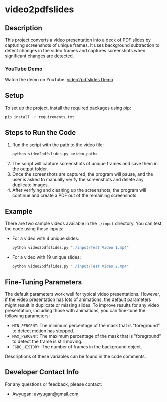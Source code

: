 # video2pdfslides

## Description
This project converts a video presentation into a deck of PDF slides by capturing screenshots of unique frames. It uses background subtraction to detect changes in the video frames and captures screenshots when significant changes are detected.

### YouTube Demo
Watch the demo on YouTube: [video2pdfslides Demo](https://www.youtube.com/watch?v=Q0BIPYLoSBs)

## Setup
To set up the project, install the required packages using pip:
```bash
pip install -r requirements.txt
```

## Steps to Run the Code
1. Run the script with the path to the video file:
   ```bash
   python video2pdfslides.py <video_path>
   ```
2. The script will capture screenshots of unique frames and save them in the output folder.
3. Once the screenshots are captured, the program will pause, and the user is asked to manually verify the screenshots and delete any duplicate images.
4. After verifying and cleaning up the screenshots, the program will continue and create a PDF out of the remaining screenshots.

## Example
There are two sample videos available in the `./input` directory. You can test the code using these inputs:
- For a video with 4 unique slides:
  ```bash
  python video2pdfslides.py "./input/Test Video 1.mp4"
  ```
- For a video with 19 unique slides:
  ```bash
  python video2pdfslides.py "./input/Test Video 2.mp4"
  ```

## Fine-Tuning Parameters
The default parameters work well for typical video presentations. However, if the video presentation has lots of animations, the default parameters might result in duplicate or missing slides. To improve results for any video presentation, including those with animations, you can fine-tune the following parameters:
- `MIN_PERCENT`: The minimum percentage of the mask that is "foreground" to detect motion has stopped.
- `MAX_PERCENT`: The maximum percentage of the mask that is "foreground" to detect the frame is still moving.
- `FGBG_HISTORY`: The number of frames in the background object.

Descriptions of these variables can be found in the code comments.

## Developer Contact Info
For any questions or feedback, please contact:
- Awyugan: awyugan@gmail.com